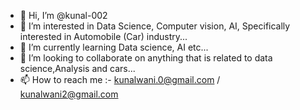 - 👋 Hi, I’m @kunal-002
- 👀 I’m interested in Data Science, Computer vision, AI, Specifically interested in Automobile (Car) industry...
- 🌱 I’m currently learning Data science, AI etc...
- 💞️ I’m looking to collaborate on anything that is related to data science,Analysis and cars...
- 📫 How to reach me :- kunalwani.0@gmail.com / kunalwani2@gmail.com

<!---
kunal-002/kunal-002 is a ✨ special ✨ repository because its `README.md` (this file) appears on your GitHub profile.
You can click the Preview link to take a look at your changes.
--->
